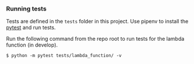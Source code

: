 ### Running tests
Tests are defined in the `tests` folder in this project. Use pipenv to install the
[pytest](https://docs.pytest.org/en/latest/) and run tests.

Run the following command from the repo root to run tests for the lambda function (in develop).

```shell script
$ python -m pytest tests/lambda_function/ -v
```
